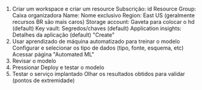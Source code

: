 1. Criar um workspace e criar um resource
   Subscrição: id 
   Resource Group: Caixa organizadora
   Name: Nome exclusivo
   Region: East US (geralmente recursos BR são mais caros)
   Storage account: Gaveta para colocar o hd (default)
   Key vault: Segredos/chaves (default)
   Application insights: Detalhes da aplicação (default)
"Create"
2. Usar aprendizado de máquina automatizado para treinar o modelo
Configurar e selecionar os tipo de dados (tipo, fonte, esquema, etc)
Acessar página "Automated ML" 
3. Revisar o modelo
4. Pressionar Deploy e testar o modelo
5. Testar o serviço implantado
Olhar os resultados obtidos para validar (pontos de extremidade)
